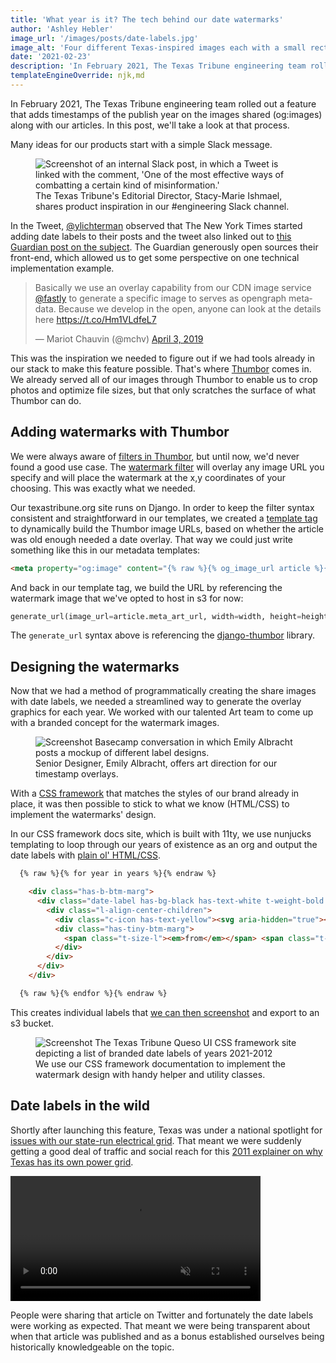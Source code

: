 ```yaml
---
title: 'What year is it? The tech behind our date watermarks'
author: 'Ashley Hebler'
image_url: '/images/posts/date-labels.jpg'
image_alt: 'Four different Texas-inspired images each with a small rectangle in upper right, indicating a year.'
date: '2021-02-23'
description: 'In February 2021, The Texas Tribune engineering team rolled out a feature that will overlay the publish year on the share image of old articles.'
templateEngineOverride: njk,md
---
```


In February 2021, The Texas Tribune engineering team rolled out a feature that adds timestamps of the publish year on the images shared (og:images) along with our articles. In this post, we'll take a look at that process.

Many ideas for our products start with a simple Slack message.

<figure>
  <img src="{{ '/images/posts/date-labels-slack.jpg' | url }}" alt="Screenshot of an internal Slack post, in which a Tweet is linked with the comment, 'One of the most effective ways of combatting a certain kind of misinformation.'">
  <figcaption>The Texas Tribune's Editorial Director, Stacy-Marie Ishmael, shares product inspiration in our #engineering Slack channel.</figcaption>
</figure>

In the Tweet, [@ylichterman](https://twitter.com/ylichterman) observed that The New York Times started adding date labels to their posts and the tweet also linked out to [this Guardian post on the subject](https://www.niemanlab.org/2019/04/the-guardians-nifty-old-article-trick-is-a-reminder-of-how-news-organizations-can-use-metadata-to-limit-misinformation/). The Guardian generously open sources their front-end, which allowed us to get some perspective on one technical implementation example.

<blockquote class="twitter-tweet"><p lang="en" dir="ltr">Basically we use an overlay capability from our CDN image service <a href="https://twitter.com/fastly?ref_src=twsrc%5Etfw">@fastly</a> to generate a specific image to serves as opengraph metadata. Because we develop in the open, anyone can look at the details here <a href="https://t.co/Hm1VLdfeL7">https://t.co/Hm1VLdfeL7</a></p>&mdash; Mariot Chauvin (@mchv) <a href="https://twitter.com/mchv/status/1113500575767961600?ref_src=twsrc%5Etfw">April 3, 2019</a></blockquote> <script async src="https://platform.twitter.com/widgets.js" charset="utf-8"></script>

This was the inspiration we needed to figure out if we had tools already in our stack to make this feature possible. That's where [Thumbor](https://github.com/thumbor/thumbor) comes in. We already served all of our images through Thumbor to enable us to crop photos and optimize file sizes, but that only scratches the surface of what Thumbor can do.

## Adding watermarks with Thumbor
We were always aware of [filters in Thumbor](https://thumbor.readthedocs.io/en/latest/filters.html), but until now, we'd never found a good use case. The [watermark filter](https://thumbor.readthedocs.io/en/latest/watermark.html) will overlay any image URL you specify and will place the watermark at the x,y coordinates of your choosing. This was exactly what we needed.

Our texastribune.org site runs on Django. In order to keep the filter syntax consistent and straightforward in our templates, we created a [template tag](https://docs.djangoproject.com/en/3.1/howto/custom-template-tags/#writing-custom-template-tags) to dynamically build the Thumbor image URLs, based on whether the article was old enough needed a date overlay. That way we could just write something like this in our metadata templates:

```html
<meta property="og:image" content="{% raw %}{% og_image_url article %}{% endraw %}">
```

And back in our template tag, we build the URL by referencing the watermark image that we've opted to host in s3 for now:

```py
generate_url(image_url=article.meta_art_url, width=width, height=height, filters=watermark(cdn.texastribune.org/media/watermarks/2016.png,-0,30,0))
```

The `generate_url` syntax above is referencing the [django-thumbor](https://github.com/ricobl/django-thumbor) library.

## Designing the watermarks
Now that we had a method of programmatically creating the share images with date labels, we needed a streamlined way to generate the overlay graphics for each year. We worked with our talented Art team to come up with a branded concept for the watermark images.

<figure>
  <img src="{{ '/images/posts/date-labels-art-inspo.jpg' | url }}" alt="Screenshot Basecamp conversation in which Emily Albracht posts a mockup of different label designs.">
  <figcaption>Senior Designer, Emily Albracht, offers art direction for our timestamp overlays.</figcaption>
</figure>

With a [CSS framework](https://texastribune.github.io/queso-ui/) that matches the styles of our brand already in place, it was then possible to stick to what we know (HTML/CSS) to implement the watermarks' design.

In our CSS framework docs site, which is built with 11ty, we use nunjucks templating to loop through our years of existence as an org and output the date labels with [plain ol' HTML/CSS](https://github.com/texastribune/queso-ui/blob/main/docs/src/date-labels.njk#L13-L24).

```html
  {% raw %}{% for year in years %}{% endraw %}

    <div class="has-b-btm-marg">
      <div class="date-label has-bg-black has-text-white t-weight-bold t-serif t-lh-s">
        <div class="l-align-center-children">
          <div class="c-icon has-text-yellow"><svg aria-hidden="true"><use xlink:href="#bug"></use></svg></div>
          <div class="has-tiny-btm-marg">
            <span class="t-size-l"><em>from</em></span> <span class="t-size-xxxl">{% raw %}{{ year }}{% endraw %}</span>
          </div>
        </div>
      </div>
    </div>

  {% raw %}{% endfor %}{% endraw %}
```




This creates individual labels that [we can then screenshot](https://github.com/texastribune/queso-ui/blob/main/docs/config/tasks/date-labels.js) and export to an s3 bucket.

<figure>
  <img src="{{ '/images/posts/date-labels-queso-ss.png' | url }}" alt="Screenshot The Texas Tribune Queso UI CSS framework site depicting a list of branded date labels of years 2021-2012">
  <figcaption>We use our CSS framework documentation to implement the watermark design with handy helper and utility classes.</figcaption>
</figure>

## Date labels in the wild

Shortly after launching this feature, Texas was under a national spotlight for [issues with our state-run electrical grid](https://www.texastribune.org/2021/02/15/rolling-blackouts-texas/). That meant we were suddenly getting a good deal of traffic and social reach for this [2011 explainer on why Texas has its own power grid](https://www.texastribune.org/2011/02/08/texplainer-why-does-texas-have-its-own-power-grid/).

<video controls width="400" loop muted>
  <source src="{{ '/images/posts/date-labels-video.webm' | url }}" type="video/webm">
  <source src="{{ '/images/posts/date-labels-video.mp4' | url }}"type="video/mp4">
  Sorry, your browser doesn't support embedded videos.
</video>

People were sharing that article on Twitter and fortunately the date labels were working as expected. That meant we were being transparent about when that article was published and as a bonus established ourselves being historically knowledgeable on the topic.
